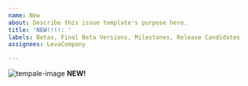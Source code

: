 ```yaml
---
name: New
about: Describe this issue template's purpose here.
title: 'NEW!!!!: '
labels: Betas, Final Beta Versions, Milestones, Release Candidates
assignees: LevaCompany

---
```


![tempale-image](url)
**NEW!**

